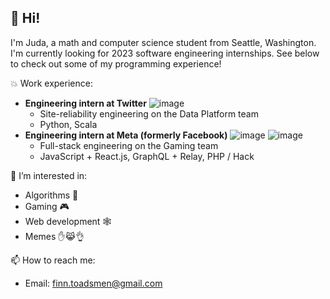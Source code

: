 ## 👋 Hi!

I'm Juda, a math and computer science student from Seattle, Washington. I'm currently looking for 2023 software engineering internships.
See below to check out some of my programming experience!

:boom: Work experience:
  * **Engineering intern at Twitter** ![image](https://user-images.githubusercontent.com/51980777/199668560-983ce557-2c03-46a9-9b66-3681c2747427.png) 
    * Site-reliability engineering on the Data Platform team
    * Python, Scala
  * **Engineering intern at Meta (formerly Facebook)** ![image](https://user-images.githubusercontent.com/51980777/199668319-73eb3253-980d-4283-b76f-d9eea59d569d.png)
 ![image](https://user-images.githubusercontent.com/51980777/199667649-15b53866-5182-4e84-9334-d300b5367629.png)
    * Full-stack engineering on the Gaming team 
    * JavaScript + React.js, GraphQL + Relay, PHP / Hack

👀 I’m interested in:
  * Algorithms :game_die:
  * Gaming :video_game:
  * Web development :spider_web:
  * Memes :hand::joy_cat::ok_hand:
 
📫 How to reach me:
  * Email: finn.toadsmen@gmail.com

<!---
Juda77/Juda77 is a ✨ special ✨ repository because its `README.md` (this file) appears on your GitHub profile.
You can click the Preview link to take a look at your changes.
--->
